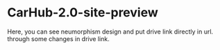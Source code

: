 # CarHub-2.0-site-preview 
  Here, you can see neumorphism design and put drive link directly in url. through some changes in drive link.
  
